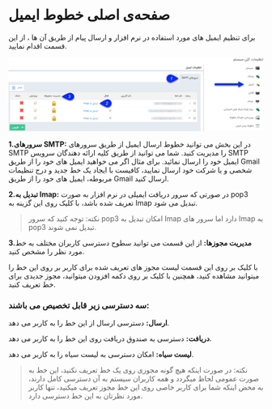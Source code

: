 # صفحه‌ی اصلی خطوط ایمیل

برای تنظیم ایمیل های مورد استفاده در نرم افزار و ارسال پیام از طریق آن ها ، از این قسمت اقدام نمایید.

![](mail1.png)

**1.سرورهای SMTP:** در این بخش می توانید خطوط ارسال ایمیل از طریق سرورهای SMTP را مدیریت کنید. شما می توانید از طریق کلیه ارائه دهندگان سرویس SMTP ایمیل خود را ارسال نمائید. برای مثال اگر می خواهید ایمیل های خود را از طریق Gmail شخصی و یا شرکت خود ارسال نمایید، کافیست با ایجاد یک خط جدید و درج تنظیمات مربوطه، ایمیل های خود را از طریق Gmail ارسال کنید.

**2.تبدیل به Imap:**
در صورتی که سرور دریافت ایمیلی در نرم افزار به صورت pop3 تعریف شده باشد، با کلیک روی این گزینه به Imap تبدیل می شود.

> نکته: توجه کنید که سرور pop3 امکان تبدیل به Imap دارد اما سرور های Imap به pop3 تبدیل نمی شوند.

**3.مدیریت مجوزها:** از این قسمت می توانید سطوح دسترسی کاربران مختلف به خط مورد نظر را مشخص کنید.

با کلیک بر روی این قسمت لیست مجوز های تعریف شده برای کاربر  بر روی این خط را میتوانید مشاهده کنید، همچنین با کلیک بر روی دکمه افزودن میتوانید، مجوز جدیدی برای خط تعریف کنید.

### سه دسترسی زیر قابل تخصیص می باشند:

**ارسال:** دسترسی ارسال از این خط را به کاربر می دهد.

**دریافت:** دسترسی به صندوق دریافت روی این خط را به کاربر می دهد.

**لیست سیاه:** امکان دسترسی به لیست سیاه را به کاربر می دهد.

> نکته: در صورت اینکه هیچ گونه مجوزی روی یک خط تعریف نکنید، این خط به صورت عمومی لحاظ میگردد و همه کاربران سیستم به آن دسترسی کامل دارند، به محض اینکه شما برای کاربر خاصی روی این خط مجوز تعریف میکنید، تنها کاربر مورد نظرتان به این خط دسترسی دارد.

